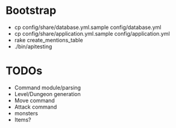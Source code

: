 # Bootstrap

* cp config/share/database.yml.sample config/database.yml
* cp config/share/application.yml.sample config/application.yml
* rake create_mentions_table
* ./bin/apitesting


# TODOs

- Command module/parsing
- Level/Dungeon generation
- Move command
- Attack command
- monsters
- Items?
